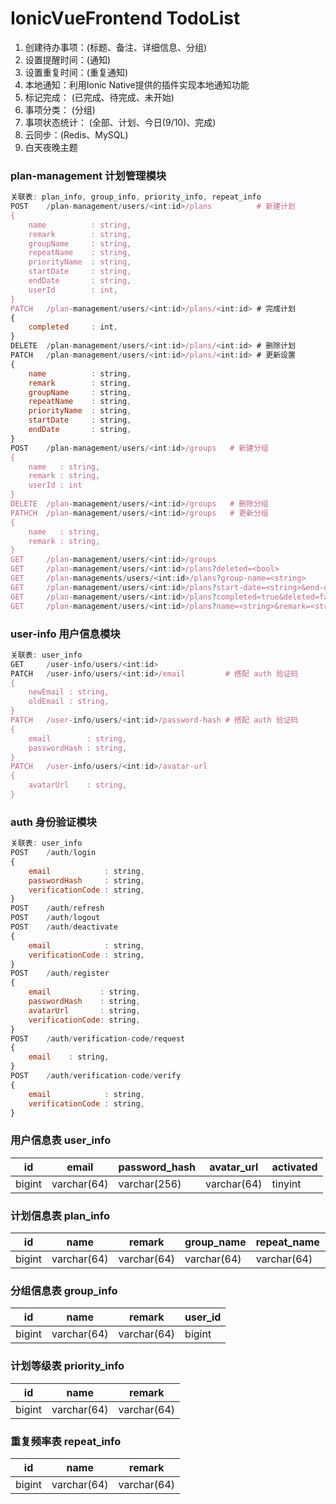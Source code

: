 # IonicVueFrontend  TodoList


1. 创建待办事项：(标题、备注、详细信息、分组)
2. 设置提醒时间：(通知)
3. 设置重复时间：(重复通知)
4. 本地通知：利用Ionic Native提供的插件实现本地通知功能
5. 标记完成： (已完成、待完成、未开始)
6. 事项分类： (分组)
7. 事项状态统计： (全部、计划、今日(9/10)、完成)
8. 云同步：(Redis、MySQL)
9. 白天夜晚主题

### plan-management 计划管理模块 
```javascript
关联表: plan_info, group_info, priority_info, repeat_info
POST    /plan-management/users/<int:id>/plans          # 新建计划
{
	name          : string,
	remark        : string,
	groupName     : string,
	repeatName    : string,
	priorityName  : string,
	startDate     : string,
	endDate       : string,
	userId        : int,
}
PATCH   /plan-management/users/<int:id>/plans/<int:id> # 完成计划
{
	completed     : int,
}
DELETE  /plan-management/users/<int:id>/plans/<int:id> # 删除计划
PATCH   /plan-management/users/<int:id>/plans/<int:id> # 更新设置
{
	name          : string,
	remark        : string,
	groupName     : string,
	repeatName    : string,
	priorityName  : string,
	startDate     : string,
	endDate       : string,
}
POST    /plan-management/users/<int:id>/groups   # 新建分组
{
	name   : string,
	remark : string,
	userId : int
}
DELETE  /plan-management/users/<int:id>/groups   # 删除分组
PATHCH  /plan-management/users/<int:id>/groups   # 更新分组
{
	name   : string,
	remark : string,
}
GET     /plan-management/users/<int:id>/groups
GET     /plan-management/users/<int:id>/plans?deleted=<bool>
GET     /plan-managements/users/<int:id>/plans?group-name=<string>
GET     /plan-management/users/<int:id>/plans?start-date=<string>&end-date=<string> # 查看时间段计划
GET     /plan-management/users/<int:id>/plans?completed=true&deleted=false
GET     /plan-management/users/<int:id>/plans?name=<string>&remark=<string>
```

### user-info 用户信息模块
```javascript
关联表: user_info
GET     /user-info/users/<int:id>
PATCH   /user-info/users/<int:id>/email         # 搭配 auth 验证码
{
	newEmail : string,
	oldEmail : string,
}
PATCH   /user-info/users/<int:id>/password-hash # 搭配 auth 验证码
{
	email        : string,
	passwordHash : string,
}
PATCH   /user-info/users/<int:id>/avatar-url
{
	avatarUrl    : string,
}
```

### auth 身份验证模块
```javascript
关联表: user_info
POST    /auth/login
{
	email            : string,
	passwordHash     : string,
	verificationCode : string,
}
POST    /auth/refresh
POST    /auth/logout
POST    /auth/deactivate
{
	email            : string,
	verificationCode : string,
}
POST    /auth/register
{
	email           : string,
	passwordHash    : string,
	avatarUrl       : string,
	verificationCode: string,
}
POST    /auth/verification-code/request
{
	email    : string,
}
POST    /auth/verification-code/verify
{
	email            : string,
	verificationCode : string,
}
```
### 用户信息表 user_info

| **id** | **email**   | **password_hash** | **avatar_url** | **activated** |
| ------ | ----------- | ----------------- | -------------- | ------------- |
| bigint | varchar(64) | varchar(256)      | varchar(64)    | tinyint       |


### 计划信息表 plan_info

| **id** | **name**    | **remark**  | **group_name** | **repeat_name** | **priority_name** | **start_date** | **end_date** | **completed** | **deleted** | **user_id** |
| ------ | ----------- | ----------- | -------------- | --------------- | ----------------- | -------------- | ------------ | ------------- | ----------- | ----------- |
| bigint | varchar(64) | varchar(64) | varchar(64)    | varchar(64)     | varchar(64)       | date           | date         | tinyint       | tinyint     | bigint      |

### 分组信息表 group_info

| **id** | **name**    | **remark**  | **user_id** |
| ------ | ----------- | ----------- | ----------- |
| bigint | varchar(64) | varchar(64) | bigint      |

### 计划等级表 priority_info

| **id** | **name**    | **remark**  |
| ------ | ----------- | ----------- |
| bigint | varchar(64) | varchar(64) |

### 重复频率表 repeat_info

| **id** | **name**    | **remark**  |
| ------ | ----------- | ----------- |
| bigint | varchar(64) | varchar(64) |
